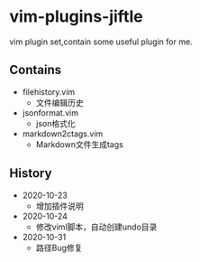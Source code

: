 # vim-plugins-jiftle

vim plugin set,contain some useful plugin for me.

## Contains

- filehistory.vim
    - 文件编辑历史
- jsonformat.vim
    - json格式化
- markdown2ctags.vim
    - Markdown文件生成tags

## History

- 2020-10-23
    - 增加插件说明
- 2020-10-24
    - 修改viml脚本，自动创建undo目录
- 2020-10-31
    - 路径Bug修复
